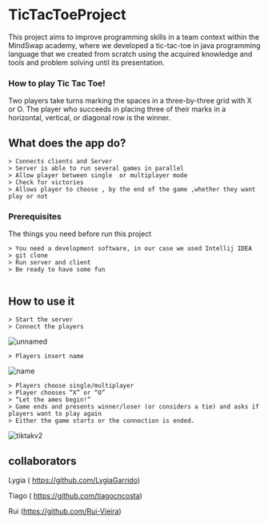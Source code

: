 
# TicTacToeProject                                                                        

  This project aims to improve programming skills in a team context within the MindSwap academy, where we developed a tic-tac-toe in java programming language that we created from scratch using the acquired knowledge and tools and problem solving until its presentation.
  
### How to play Tic Tac Toe!

Two players take turns marking the spaces in a three-by-three grid with X or O. The player who succeeds in placing three of their marks in a horizontal, vertical, or diagonal row is the winner.


## What does the app do?


```
> Connects clients and Server
> Server is able to run several games in parallel
> Allow player between single  or multiplayer mode
> Check for victories
> Allows player to choose , by the end of the game ,whether they want play or not
```

### Prerequisites

The things you need before run this project

```
> You need a development software, in our case we used Intellij IDEA
> git clone
> Run server and client
> Be ready to have some fun


```

## How to use it


```
> Start the server
> Connect the players
```
![unnamed](https://user-images.githubusercontent.com/108727621/186269384-25c76023-4dda-47c7-90e0-4e3f69e180f5.png)
```
> Players insert name
```
![name](https://user-images.githubusercontent.com/108727621/186270829-8fd12b61-6ff2-43f4-8808-fb7a3835b8d5.png)

```
> Players choose single/multiplayer
> Player chooses “X” or “O”
> “Let the ames begin!”
> Game ends and presents winner/loser (or considers a tie) and asks if players want to play again
> Either the game starts or the connection is ended.

```

![tiktakv2](https://user-images.githubusercontent.com/108727621/186378509-e4f20bfe-f8a6-4192-ad6b-c2e593064324.png)

## collaborators

Lygia ( https://github.com/LygiaGarrido)

Tiago ( https://github.com/tiagocncosta)

Rui   (https://github.com/Rui-Vieira)



